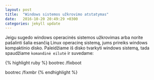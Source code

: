 ```yaml
---
layout: post
title:  "Windows sistemos užkrovimo atstatymas"
date:   2016-10-20 20:49:29 +0300
categories: jekyll update
---
```

Jeigu sugedo windows operacinės sistemos užkrovimas arba norite pašalinti šalia esančią Linux operacinę sistemą, jums prireiks windows kompaktinio disko. Paleidžiame iš disko tvarkyti windows sistemą, tada spaudžiame `komandinė eilutė` ir suvedame:

{% highlight ruby %}
bootrec /fixboot

bootrec /fixmbr
{% endhighlight %}


